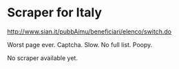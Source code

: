 Scraper for Italy
=========================

<http://www.sian.it/pubbAimu/beneficiari/elenco/switch.do>

Worst page ever. Captcha. Slow. No full list. Poopy.

No scraper available yet.
